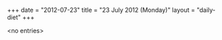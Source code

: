+++
date = "2012-07-23"
title = "23 July 2012 (Monday)"
layout = "daily-diet"
+++


\<no entries\>

